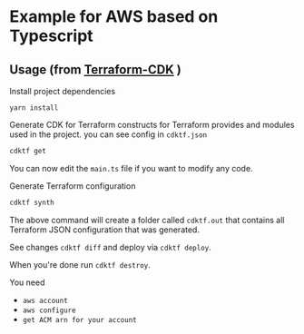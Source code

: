 # Example for AWS based on Typescript


## Usage (from [Terraform-CDK](https://github.com/hashicorp/terraform-cdk) )

Install project dependencies

```shell
yarn install
```

Generate CDK for Terraform constructs for Terraform provides and modules used in the project. you can see config in `cdktf.json`

```bash
cdktf get
```

You can now edit the `main.ts` file if you want to modify any code.

Generate Terraform configuration

```bash
cdktf synth
```

The above command will create a folder called `cdktf.out` that contains all Terraform JSON configuration that was generated.

See changes `cdktf diff` and deploy via `cdktf deploy`.

When you're done run `cdktf destroy`.

You need 
- `aws account` 
- `aws configure`
- `get ACM arn for your account`
